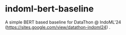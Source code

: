 # indoml-bert-baseline
A simple BERT based baseline for DataThon @ IndoML'24 (https://sites.google.com/view/datathon-indoml24) .
